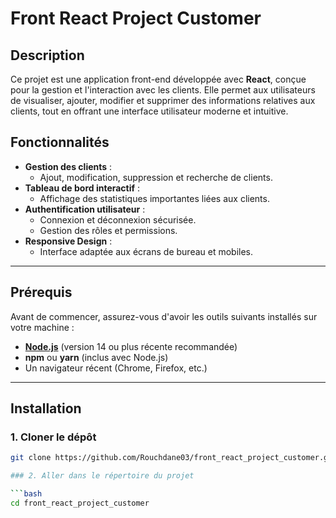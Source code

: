 # Front React Project Customer

## Description

Ce projet est une application front-end développée avec **React**, conçue pour la gestion et l'interaction avec les clients. Elle permet aux utilisateurs de visualiser, ajouter, modifier et supprimer des informations relatives aux clients, tout en offrant une interface utilisateur moderne et intuitive.

## Fonctionnalités

- **Gestion des clients** :
  - Ajout, modification, suppression et recherche de clients.
- **Tableau de bord interactif** :
  - Affichage des statistiques importantes liées aux clients.
- **Authentification utilisateur** :
  - Connexion et déconnexion sécurisée.
  - Gestion des rôles et permissions.
- **Responsive Design** :
  - Interface adaptée aux écrans de bureau et mobiles.

---

## Prérequis

Avant de commencer, assurez-vous d'avoir les outils suivants installés sur votre machine :

- [**Node.js**](https://nodejs.org/) (version 14 ou plus récente recommandée)
- **npm** ou **yarn** (inclus avec Node.js)
- Un navigateur récent (Chrome, Firefox, etc.)

---

## Installation

### 1. Cloner le dépôt

```bash
git clone https://github.com/Rouchdane03/front_react_project_customer.git

### 2. Aller dans le répertoire du projet

```bash
cd front_react_project_customer

